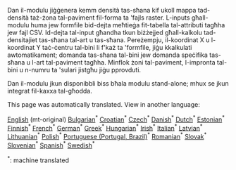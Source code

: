 <p> Dan il-modulu jiġġenera kemm densità tas-sħana kif ukoll mappa tad-densità taż-żona tal-paviment fil-forma ta &#39;fajls raster. L-inputs għall-modulu huma jew formfile bid-dejta meħtieġa fit-tabella tal-attributi tagħha jew fajl CSV. Id-dejta tal-input għandha tkun biżżejjed għall-kalkolu tad-densitajiet tas-sħana tal-art u tas-sħana. Pereżempju, il-koordinat X u l-koordinat Y taċ-ċentru tal-bini li f&#39;każ ta &#39;formfile, jiġu kkalkulati awtomatikament; domanda tas-sħana tal-bini jew domanda speċifika tas-sħana u l-art tal-paviment tagħha. Minflok żoni tal-paviment, l-impronta tal-bini u n-numru ta &#39;sulari jistgħu jiġu pprovduti. </p><p> Dan il-modulu jkun disponibbli biss bħala modulu stand-alone; mhux se jkun integrat fil-kaxxa tal-għodda. </p>

This page was automatically translated. View in another language:

[English](../en/CM-Customized-heat-and-floor-area-density-maps.md) (mt-original) [Bulgarian](../bg/CM-Customized-heat-and-floor-area-density-maps.md)<sup>\*</sup> [Croatian](../hr/CM-Customized-heat-and-floor-area-density-maps.md)<sup>\*</sup> [Czech](../cs/CM-Customized-heat-and-floor-area-density-maps.md)<sup>\*</sup> [Danish](../da/CM-Customized-heat-and-floor-area-density-maps.md)<sup>\*</sup> [Dutch](../nl/CM-Customized-heat-and-floor-area-density-maps.md)<sup>\*</sup> [Estonian](../et/CM-Customized-heat-and-floor-area-density-maps.md)<sup>\*</sup> [Finnish](../fi/CM-Customized-heat-and-floor-area-density-maps.md)<sup>\*</sup> [French](../fr/CM-Customized-heat-and-floor-area-density-maps.md)<sup>\*</sup> [German](../de/CM-Customized-heat-and-floor-area-density-maps.md)<sup>\*</sup> [Greek](../el/CM-Customized-heat-and-floor-area-density-maps.md)<sup>\*</sup> [Hungarian](../hu/CM-Customized-heat-and-floor-area-density-maps.md)<sup>\*</sup> [Irish](../ga/CM-Customized-heat-and-floor-area-density-maps.md)<sup>\*</sup> [Italian](../it/CM-Customized-heat-and-floor-area-density-maps.md)<sup>\*</sup> [Latvian](../lv/CM-Customized-heat-and-floor-area-density-maps.md)<sup>\*</sup> [Lithuanian](../lt/CM-Customized-heat-and-floor-area-density-maps.md)<sup>\*</sup>  [Polish](../pl/CM-Customized-heat-and-floor-area-density-maps.md)<sup>\*</sup> [Portuguese (Portugal, Brazil)](../pt/CM-Customized-heat-and-floor-area-density-maps.md)<sup>\*</sup> [Romanian](../ro/CM-Customized-heat-and-floor-area-density-maps.md)<sup>\*</sup> [Slovak](../sk/CM-Customized-heat-and-floor-area-density-maps.md)<sup>\*</sup> [Slovenian](../sl/CM-Customized-heat-and-floor-area-density-maps.md)<sup>\*</sup> [Spanish](../es/CM-Customized-heat-and-floor-area-density-maps.md)<sup>\*</sup> [Swedish](../sv/CM-Customized-heat-and-floor-area-density-maps.md)<sup>\*</sup> 

<sup>\*</sup>: machine translated
